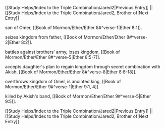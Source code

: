 [[Study Helps/Index to the Triple Combination/Jared2|Previous Entry]]  ||  [[Study Helps/Index to the Triple Combination/Jared2, Brother of|Next Entry]]

 son of Omer, [[Book of Mormon/Ether/Ether 8#^verse-1|Ether 8:1]].

 seizes kingdom from father, [[Book of Mormon/Ether/Ether 8#^verse-2|Ether 8:2]].

 battles against brothers' army, loses kingdom, [[Book of Mormon/Ether/Ether 8#^verse-5|Ether 8:5-7]].

 accepts daughter's plan to regain kingdom through secret combination with Akish, [[Book of Mormon/Ether/Ether 8#^verse-8|Ether 8:8-18]].

 overthrows kingdom of Omer, is anointed king, [[Book of Mormon/Ether/Ether 9#^verse-1|Ether 9:1, 4]].

 killed by Akish's band, [[Book of Mormon/Ether/Ether 9#^verse-5|Ether 9:5]].

[[Study Helps/Index to the Triple Combination/Jared2|Previous Entry]]  ||  [[Study Helps/Index to the Triple Combination/Jared2, Brother of|Next Entry]]